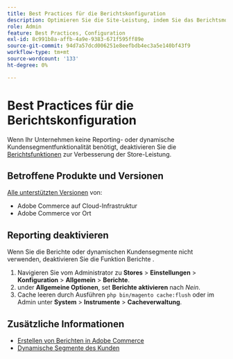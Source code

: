 ```yaml
---
title: Best Practices für die Berichtskonfiguration
description: Optimieren Sie die Site-Leistung, indem Sie das Berichtsmodul entfernen, wenn Sie es nicht verwenden.
role: Admin
feature: Best Practices, Configuration
exl-id: 8c991b8a-affb-4a9e-9383-671f595ff89e
source-git-commit: 94d7a57dcd006251e8eefbdb4ec3a5e140bf43f9
workflow-type: tm+mt
source-wordcount: '133'
ht-degree: 0%

---
```


# Best Practices für die Berichtskonfiguration

Wenn Ihr Unternehmen keine Reporting- oder dynamische Kundensegmentfunktionalität benötigt, deaktivieren Sie die [Berichtsfunktionen](https://docs.magento.com/user-guide/configuration/general/reports.html) zur Verbesserung der Store-Leistung.

## Betroffene Produkte und Versionen

[Alle unterstützten Versionen](../../../release/versions.md) von:

- Adobe Commerce auf Cloud-Infrastruktur
- Adobe Commerce vor Ort

## Reporting deaktivieren

Wenn Sie die Berichte oder dynamischen Kundensegmente nicht verwenden, deaktivieren Sie die Funktion Berichte .

1. Navigieren Sie vom Administrator zu **Stores** > **Einstellungen** > **Konfiguration** > **Allgemein** > **Berichte**.
1. under **Allgemeine Optionen**, set **Berichte aktivieren** nach *Nein*.
1. Cache leeren durch Ausführen `php bin/magento cache:flush` oder im Admin unter **System** > **Instrumente** > **Cacheverwaltung**.

## Zusätzliche Informationen

- [Erstellen von Berichten in Adobe Commerce](https://docs.magento.com/user-guide/reports.html)
- [Dynamische Segmente des Kunden](https://docs.magento.com/user-guide/marketing/customer-segments.html)
